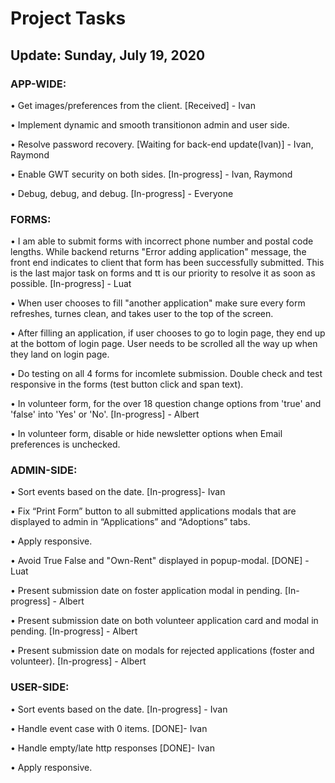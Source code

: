 
#  Project Tasks 					
## Update: Sunday, July 19, 2020

### APP-WIDE:

•	Get images/preferences from the client. [Received] - Ivan

•	Implement dynamic and smooth transitionon admin and user side.

•	Resolve password recovery. [Waiting for back-end update(Ivan)] - Ivan, Raymond

•	Enable GWT security on both sides. [In-progress] - Ivan, Raymond

•	Debug, debug, and debug. [In-progress] - Everyone


### FORMS:

•	I am able to submit forms with incorrect phone number and postal code lengths. While backend returns "Error adding application" message, the front end indicates to client that form has been successfully submitted. This is the last major task on forms and tt is our priority to resolve it as soon as possible. [In-progress] - Luat

•	When user chooses to fill "another application" make sure every form refreshes, turnes clean, and takes user to the top of the screen.

•	After filling an application, if user chooses to go to login page, they end up at the bottom of login page. User needs to be scrolled all the way up when they land on login page.

•	Do testing on all 4 forms for incomlete submission. Double check and test responsive in the forms (test button click and span text).

•	In volunteer form, for the over 18 question change options from 'true' and 'false' into 'Yes' or 'No'. [In-progress] - Albert

•	In volunteer form, disable or hide newsletter options when Email preferences is unchecked.


### ADMIN-SIDE:

•	Sort events based on the date.  [In-progress]- Ivan

•	Fix “Print Form” button to all submitted applications modals that are displayed to admin in “Applications” and “Adoptions” tabs.

•	Apply responsive.

•	Avoid True False and "Own-Rent" displayed in popup-modal. [DONE] - Luat

•	Present submission date on foster application modal in pending. [In-progress] - Albert 

•	Present submission date on both volunteer application card and modal in pending. [In-progress] - Albert

•	Present submission date on modals for rejected applications (foster and volunteer). [In-progress] - Albert

### USER-SIDE:

•	Sort events based on the date.  [In-progress] - Ivan

•	Handle event case with 0 items.  [DONE]- Ivan

•	Handle empty/late http responses [DONE]- Ivan

•	Apply responsive.
